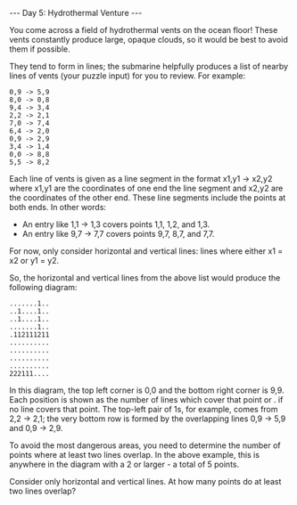 --- Day 5: Hydrothermal Venture ---

You come across a field of hydrothermal vents on the ocean floor! These vents
constantly produce large, opaque clouds, so it would be best to avoid them if
possible.

They tend to form in lines; the submarine helpfully produces a list of nearby
lines of vents (your puzzle input) for you to review. For example:

```
0,9 -> 5,9
8,0 -> 0,8
9,4 -> 3,4
2,2 -> 2,1
7,0 -> 7,4
6,4 -> 2,0
0,9 -> 2,9
3,4 -> 1,4
0,0 -> 8,8
5,5 -> 8,2
```

Each line of vents is given as a line segment in the format x1,y1 -> x2,y2
where x1,y1 are the coordinates of one end the line segment and x2,y2 are the
coordinates of the other end. These line segments include the points at both
ends. In other words:

+ An entry like 1,1 -> 1,3 covers points 1,1, 1,2, and 1,3.
+ An entry like 9,7 -> 7,7 covers points 9,7, 8,7, and 7,7.

For now, only consider horizontal and vertical lines: lines where either x1 =
x2 or y1 = y2.

So, the horizontal and vertical lines from the above list would produce the
following diagram:

```
.......1..
..1....1..
..1....1..
.......1..
.112111211
..........
..........
..........
..........
222111....
```

In this diagram, the top left corner is 0,0 and the bottom right corner is 9,9.
Each position is shown as the number of lines which cover that point or . if no
line covers that point. The top-left pair of 1s, for example, comes from 2,2 ->
2,1; the very bottom row is formed by the overlapping lines 0,9 -> 5,9 and 0,9
-> 2,9.

To avoid the most dangerous areas, you need to determine the number of points
where at least two lines overlap. In the above example, this is anywhere in the
diagram with a 2 or larger - a total of 5 points.

Consider only horizontal and vertical lines. At how many points do at least two
lines overlap?

